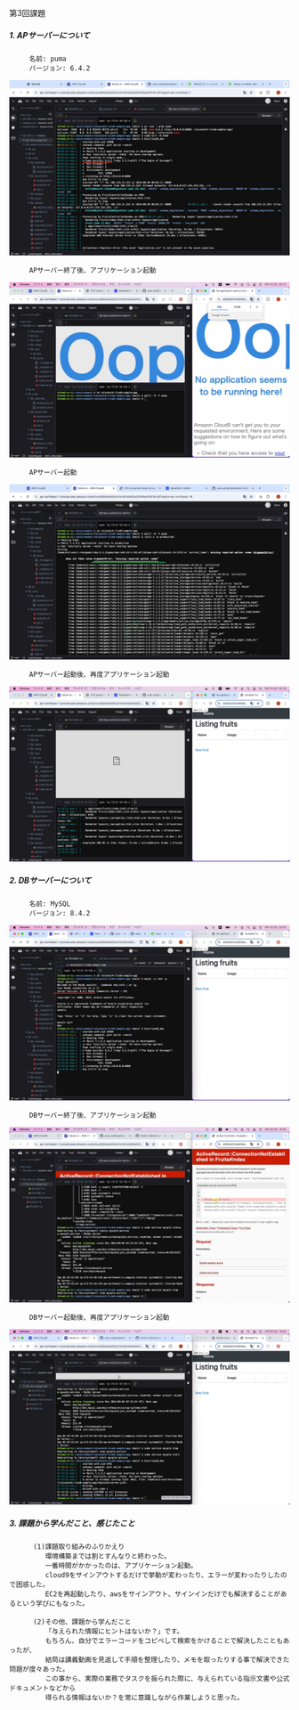 第3回課題

##### 1. APサーバーについて  
         名前: puma  
         バージョン: 6.4.2  
         
![](/images/1pumaversion.jpg)
         
         
         
         APサーバー終了後、アプリケーション起動  
         
![](/images/2pkill.jpg)
         
         
         
         APサーバー起動  
         
![](/images/3bootingpuma.jpg)
         
         
         
         APサーバー起動後、再度アプリケーション起動  
         
![](/images/4bootingpuma.jpg)
         
         
         
         
##### 2. DBサーバーについて  
         名前: MySQL  
         バージョン: 8.4.2  
         
![](/images/1mysqlversion.jpg)
         
         
         
         DBサーバー終了後、アプリケーション起動  
         
![](/images/2mysqlstop.jpg)
         
         
         
         DBサーバー起動後、再度アプリケーション起動  
         
![](/images/3mysqlstart.jpg)
         
         
         
         
##### 3. 課題から学んだこと、感じたこと  
          (1)課題取り組みのふりかえり
             環境構築までは割とすんなりと終わった。
             一番時間がかかったのは、アプリケーション起動。
             cloud9をサインアウトするだけで挙動が変わったり、エラーが変わったりしたので困惑した。
             EC2を再起動したり、awsをサインアウト、サインインだけでも解決することがあるという学びにもなった。  
             
          (2)その他、課題から学んだこと
             「与えられた情報にヒントはないか？」です。
             もちろん、自分でエラーコードをコピペして検索をかけることで解決したこともあったが、
             結局は講義動画を見返して手順を整理したり、メモを取ったりする事で解決できた問題が度々あった。
             この事から、実際の業務でタスクを振られた際に、与えられている指示文書や公式ドキュメントなどから
             得られる情報はないか？を常に意識しながら作業しようと思った。
